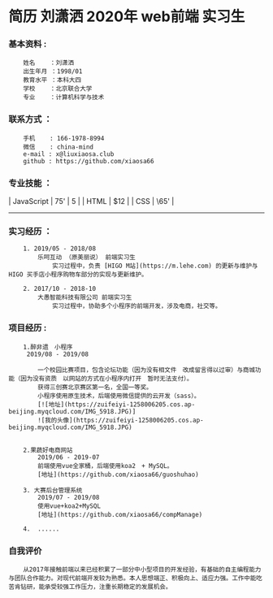 # 简历 刘潇洒 2020年 web前端 实习生

### 基本资料 : 
        姓名    ：刘潇洒
        出生年月 ：1998/01
        教育水平 ：本科大四
        学校    ：北京联合大学
        专业    ：计算机科学与技术


### 联系方式 ：
        手机    : 166-1978-8994
        微信    : china-mind
        e-mail : x@liuxiaosa.club
        github : https://github.com/xiaosa66

### 专业技能 ：
        
| JavaScript | 75' |  5 |
| HTML        |   \$12  |
| CSS        |   \65'   |

---
### 实习经历 ：
    
        1. 2019/05 - 2018/08
            乐呵互动 （原美丽说） 前端实习生
                实习过程中，负责 [HIGO M站](https://m.lehe.com) 的更新与维护与 HIGO 买手店小程序购物车部分的实现与更新维护。
    
        2. 2017/10 - 2018-10
            大愚智能科技有限公司 前端实习生 
                实习过程中，协助多个小程序的前端开发，涉及电商，社交等。
    
### 项目经历 :

        1.醉非遗　小程序
         2019/08 - 2019/08
         
            一个校园比赛项目，包含论坛功能（因为没有相文件　改成留言得以过审）与商城功能（因为没有资质　以网站的方式在小程序内打开　暂时无法支付）。
            获得三创赛北京赛区第一名，全国一等奖。　
            小程序使用原生技术，后端使用微信提供的云开发（sass）。
            [![地址](https://zuifeiyi-1258006205.cos.ap-beijing.myqcloud.com/IMG_5918.JPG)]
            ![我的头像](https://zuifeiyi-1258006205.cos.ap-beijing.myqcloud.com/IMG_5918.JPG)


        2.果蔬好电商网站
            2019/06 - 2019-07
            前端使用vue全家桶，后端使用koa2　+ MySQL。
            [地址](https://github.com/xiaosa66/guoshuhao)

        3. 大赛后台管理系统
            2019/07 - 2019/08
            使用vue+koa2+MySQL
            [地址](https://github.com/xiaosa66/compManage)
        
        4.  ......
   
### 自我评价
    
        从2017年接触前端以来已经积累了一部分中小型项目的开发经验，有基础的自主编程能力与团队合作能力。对现代前端开发较为熟悉。本人思想端正、积极向上、适应力强。工作中能吃苦肯钻研，能承受较强工作压力，注重长期稳定的发展机会。

